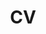 ---
layout: none
permalink: /cv/
title: CV
nav: true
nav_order: 5
redirect_to: "https://drive.google.com/file/d/1OOpES7wP1aUKzKZAq5HjmdDW8VWQoi_B/view?usp=sharing"
---